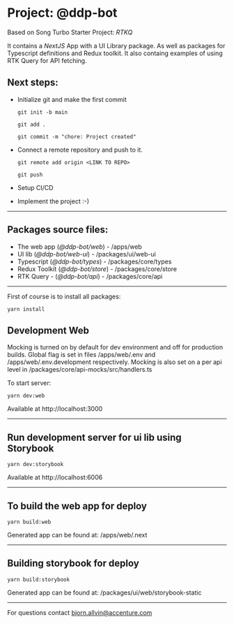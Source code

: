 # Project: @ddp-bot

Based on Song Turbo Starter Project: _RTKQ_

It contains a _NextJS_ App with a UI Library package. As well as packages for Typescript definitions and Redux toolkit. It also containg examples of using RTK Query for API fetching.

## Next steps:

- Initialize git and make the first commit

  `git init -b main`

  `git add .`

  `git commit -m "chore: Project created"`

- Connect a remote repository and push to it.

  `git remote add origin <LINK TO REPO>`

  `git push`

- Setup CI/CD

- Implement the project :-)

---

## Packages source files:

- The web app (_@ddp-bot/web_) - /apps/web
- UI lib (_@ddp-bot/web-ui_) - /packages/ui/web-ui
- Typescript (_@ddp-bot/types_) - /packages/core/types
- Redux Toolkit (_@ddp-bot/store_) - /packages/core/store
- RTK Query - (_@ddp-bot/api_) - /packages/core/api

---

First of course is to install all packages:

`yarn install`

## Development Web

Mocking is turned on by default for dev environment and off for production builds. Global flag is set in files /apps/web/.env and /apps/web/.env.development respectively. Mocking is also set on a per api level in /packages/core/api-mocks/src/handlers.ts

To start server:

`yarn dev:web`

Available at http://localhost:3000

---

## Run development server for ui lib using Storybook

`yarn dev:storybook`

Available at http://localhost:6006

---

## To build the web app for deploy

`yarn build:web`

Generated app can be found at: /apps/web/.next

---

## Building storybook for deploy

`yarn build:storybook`

Generated app can be found at: /packages/ui/web/storybook-static

---

For questions contact bjorn.allvin@accenture.com

